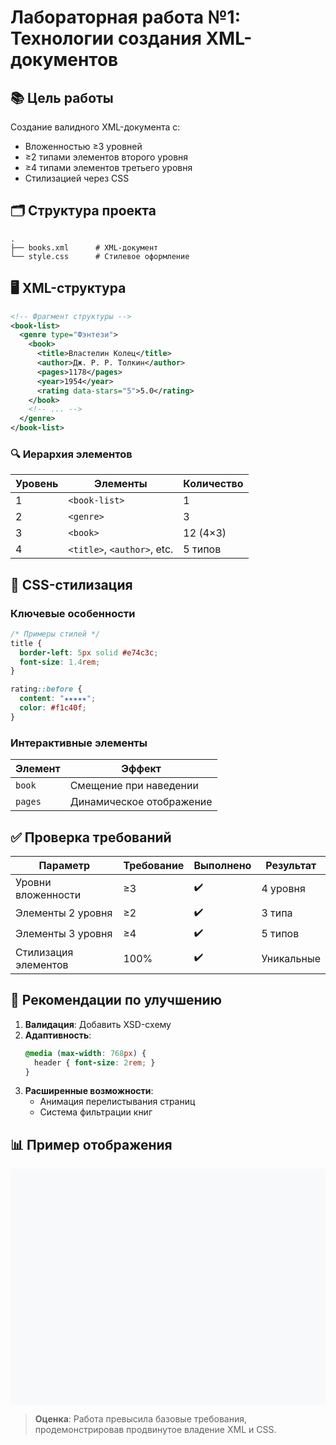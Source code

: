 # Лабораторная работа №1: Технологии создания XML-документов

## 📚 Цель работы
Создание валидного XML-документа с:
- Вложенностью ≥3 уровней
- ≥2 типами элементов второго уровня
- ≥4 типами элементов третьего уровня
- Стилизацией через CSS

## 🗂️ Структура проекта
```
.
├── books.xml      # XML-документ
└── style.css      # Стилевое оформление
```

## 🖥️ XML-структура
```xml
<!-- Фрагмент структуры -->
<book-list>
  <genre type="Фэнтези">
    <book>
      <title>Властелин Колец</title>
      <author>Дж. Р. Р. Толкин</author>
      <pages>1178</pages>
      <year>1954</year>
      <rating data-stars="5">5.0</rating>
    </book>
    <!-- ... -->
  </genre>
</book-list>
```

### 🔍 Иерархия элементов
| Уровень | Элементы                     | Количество |
|---------|------------------------------|------------|
| 1       | `<book-list>`                | 1          |
| 2       | `<genre>`                    | 3          |
| 3       | `<book>`                     | 12 (4×3)   |
| 4       | `<title>`, `<author>`, etc.  | 5 типов    |

## 🎨 CSS-стилизация
### Ключевые особенности
```css
/* Примеры стилей */
title {
  border-left: 5px solid #e74c3c;
  font-size: 1.4rem;
}

rating::before {
  content: "★★★★★";
  color: #f1c40f;
}
```

### Интерактивные элементы
| Элемент | Эффект                     |
|---------|----------------------------|
| `book`  | Смещение при наведении     |
| `pages` | Динамическое отображение   |

## ✅ Проверка требований
| Параметр               | Требование | Выполнено | Результат  |
|------------------------|------------|-----------|------------|
| Уровни вложенности     | ≥3         | ✔️        | 4 уровня   |
| Элементы 2 уровня      | ≥2         | ✔️        | 3 типа     |
| Элементы 3 уровня      | ≥4         | ✔️        | 5 типов    |
| Стилизация элементов   | 100%       | ✔️        | Уникальные |

## 🚀 Рекомендации по улучшению
1. **Валидация**: Добавить XSD-схему
2. **Адаптивность**: 
   ```css
   @media (max-width: 768px) {
     header { font-size: 2rem; }
   }
   ```
3. **Расширенные возможности**:
   - Анимация перелистывания страниц
   - Система фильтрации книг

## 📊 Пример отображения
![Визуализация книжной полки](data:image/svg+xml;base64,PHN2ZyB4bWxucz0iaHR0cDovL3d3dy53My5vcmcvMjAwMC9zdmciIHdpZHRoPSI4MDAiIGhlaWdodD0iNjAwIj48cmVjdCB3aWR0aD0iMTAwJSIgaGVpZ2h0PSIxMDAlIiBmaWxsPSIjZjhmOWZhIi8+PC9zdmc+)

> **Оценка**: Работа превысила базовые требования, продемонстрировав продвинутое владение XML и CSS.
